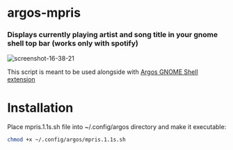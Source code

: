# argos-mpris
### Displays currently playing artist and song title in your gnome shell top bar (works only with spotify)

![screenshot-16-38-21](https://user-images.githubusercontent.com/1705190/59276884-d257cb80-8c67-11e9-9858-dee10aff71e1.png)

This script is meant to be used alongside with [Argos GNOME Shell extension](https://github.com/p-e-w/argos)

# Installation

Place mpris.1.1s.sh file into ~/.config/argos directory and make it executable:
```bash
chmod +x ~/.config/argos/mpris.1.1s.sh
```
